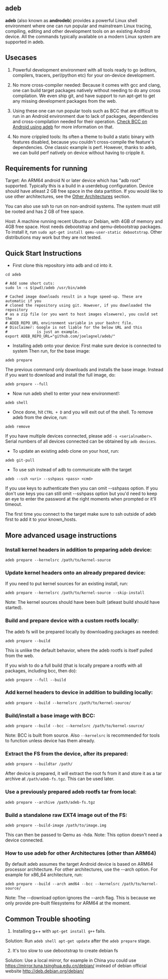 adeb
--------

**adeb** (also known as **androdeb**) provides a powerful Linux shell
environment where one can run popular and mainstream Linux tracing, compiling,
editing and other development tools on an existing Android device. All the
commands typically available on a modern Linux system are supported in
adeb.

Usecases
--------
1. Powerful development environment with all tools ready to go (editors,
compilers, tracers, perl/python etc) for your on-device development.

2. No more cross-compiler needed: Because it comes with gcc and clang, one can
build target packages natively without needing to do any cross compilation. We even
ship git, and have support to run apt-get to get any missing development packages
from the web.

3. Using these one can run popular tools such as BCC that are difficult to run
in an Android environment due to lack of packages, dependencies and
cross-compilation needed for their operation. [Check BCC on Android using
adeb](https://github.com/joelagnel/adeb/blob/master/BCC.md) for more
information on that.

4. No more crippled tools: Its often a theme to build a static binary with
features disabled, because you couldn't cross-compile the feature's dependencies. One
classic example is perf. However, thanks to adeb, we can build perf natively
on device without having to cripple it.

Requirements for running
------------------------
Target:
An ARM64 android N or later device which has "adb root" supported. Typically
this is a build in a userdebug configuration. Device should have atleast 2 GB
free space in the data partition. If you would like to use other architectures,
see the [Other Architectures](https://github.com/joelagnel/adeb/blob/master/README.md#how-to-use-adeb-for-other-architectures-other-than-arm64) section.

You can also use ssh to run on non-android systems. The system must still be
rooted and has 2 GB of free space.

Host:
A machine running recent Ubuntu or Debian, with 4GB of memory and 4GB free space.
Host needs debootstrap and qemu-debootstrap packages.
To install it, run `sudo apt-get install qemu-user-static debootstrap`.
Other distributions may work but they are not tested.

Quick Start Instructions
------------------------
* First clone this repository into adb and cd into it.
```
cd adeb

# Add some short cuts:
sudo ln -s $(pwd)/adeb /usr/bin/adeb

# Cached image downloads result in a huge speed-up. These are automatic if you
# cloned the repository using git. However, if you downloaded the repository
# as a zip file (or you want to host images elsewere), you could set the
# ADEB_REPO_URL environment variable in your bashrc file.
# Disclaimer: Google is not liable for the below URL and this
#             is just an example.
export ADEB_REPO_URL="github.com/joelagnel/adeb/"
```

* Installing adeb onto your device:
First make sure device is connected to system
Then run, for the base image:
```
adeb prepare
```
The previous command only downloads and installs the base image.
Instead if you want to download and install the full image, do:
```
adeb prepare --full
```

* Now run adeb shell to enter your new environment!:
```
adeb shell
```

* Once done, hit `CTRL + D` and you will exit out of the shell.
To remove adeb from the device, run:
```
adeb remove
```
If you have multiple devices connected, please add `-s <serialnumber>`.
Serial numbers of all devices connected can be obtained by `adb devices`.

* To update an existing adeb clone on your host, run:
```
adeb git-pull
```

* To use ssh instead of adb to communicate with the target
```
adeb --ssh <uri> --sshpass <pass> <cmd>
```
If you use keys to authenticate then you can omit --sshpass option.
If you don't use keys you can still omit --sshpass option but you'd need to
keep an eye to enter the password at the right moments when prompted or it'll
timeout.

The first time you connect to the target make sure to ssh outside of adeb first
to add it to your known_hosts.


More advanced usage instructions
--------------------------------
### Install kernel headers in addition to preparing adeb device:
```
adeb prepare --kernelsrc /path/to/kernel-source
```

### Update kernel headers onto an already prepared device:

If you need to put kernel sources for an existing install, run:
```
adeb prepare --kernelsrc /path/to/kernel-source --skip-install
```
Note: The kernel sources should have been built (atleast build should have started).

### Build and prepare device with a custom rootfs locally:

The adeb fs will be prepared locally by downloading packages as needed:
```
adeb prepare --build
```
This is unlike the default behavior, where the adeb rootfs is itself pulled from the web.

If you wish to do a full build (that is locally prepare a rootfs with all packages, including bcc, then do):
```
adeb prepare --full --build
```

### Add kernel headers to device in addition to building locally:
```
adeb prepare --build --kernelsrc /path/to/kernel-source/
```

### Build/install a base image with BCC:
```
adeb prepare --build --bcc --kernelsrc /path/to/kernel-source/
```
Note: BCC is built from source. Also `--kernelsrc` is recommended for tools to
function unless device has them already.

### Extract the FS from the device, after its prepared:
```
adeb prepare --buildtar /path/
```
After device is prepared, it will extract the root fs from it
and store it as a tar archive at `/path/adeb-fs.tgz`. This
can be used later.

### Use a previously prepared adeb rootfs tar from local:
```
adeb prepare --archive /path/adeb-fs.tgz
```

### Build a standalone raw EXT4 image out of the FS:
```
adeb prepare --build-image /path/to/image.img
```
This can then be passed to Qemu as -hda. Note: This option doesn't need a
device connected.

### How to use adeb for other Architectures (other than ARM64)
By default adeb assumes the target Android device is based on ARM64
processor architecture. For other architectures, use the --arch option. For
example for x86_64 architecture, run:
```
adeb prepare --build --arch amd64 --bcc --kernelsrc /path/to/kernel-source/
```
Note: The --download option ignores the --arch flag. This is because we only
provide pre-built filesystems for ARM64 at the moment.

Common Trouble shooting
-----------------
1. Installing g++ with `apt-get install g++` fails.

Solution: Run `adeb shell apt-get update` after the `adeb prepare` stage.

2. It's too slow to use debootstrap to create debian fs

Solution: Use a local mirror, for example in China you could use
https://mirror.tuna.tsinghua.edu.cn/debian/ instead of debian official website
http://deb.debian.org/debian/
